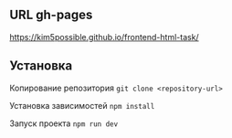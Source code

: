 ## URL gh-pages

https://kim5possible.github.io/frontend-html-task/

## Установка

Копирование репозитория `git clone <repository-url>`

Установка зависимостей `npm install`

Запуск проекта `npm run dev`
